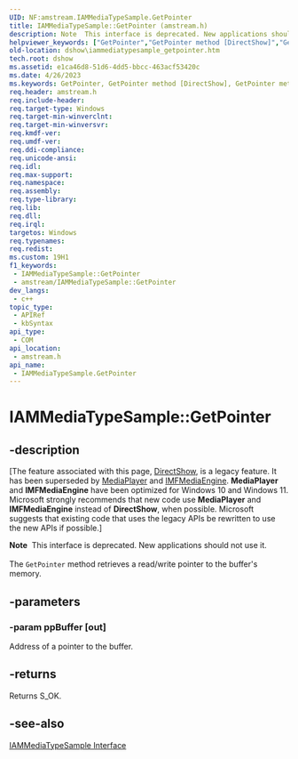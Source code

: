 ```yaml
---
UID: NF:amstream.IAMMediaTypeSample.GetPointer
title: IAMMediaTypeSample::GetPointer (amstream.h)
description: Note  This interface is deprecated. New applications should not use it. The GetPointer method retrieves a read/write pointer to the buffer's memory.
helpviewer_keywords: ["GetPointer","GetPointer method [DirectShow]","GetPointer method [DirectShow]","IAMMediaTypeSample interface","IAMMediaTypeSample interface [DirectShow]","GetPointer method","IAMMediaTypeSample.GetPointer","IAMMediaTypeSample::GetPointer","IAMMediaTypeSampleGetPointer","amstream/IAMMediaTypeSample::GetPointer","dshow.iammediatypesample_getpointer"]
old-location: dshow\iammediatypesample_getpointer.htm
tech.root: dshow
ms.assetid: e1ca46d8-51d6-4dd5-bbcc-463acf53420c
ms.date: 4/26/2023
ms.keywords: GetPointer, GetPointer method [DirectShow], GetPointer method [DirectShow],IAMMediaTypeSample interface, IAMMediaTypeSample interface [DirectShow],GetPointer method, IAMMediaTypeSample.GetPointer, IAMMediaTypeSample::GetPointer, IAMMediaTypeSampleGetPointer, amstream/IAMMediaTypeSample::GetPointer, dshow.iammediatypesample_getpointer
req.header: amstream.h
req.include-header: 
req.target-type: Windows
req.target-min-winverclnt: 
req.target-min-winversvr: 
req.kmdf-ver: 
req.umdf-ver: 
req.ddi-compliance: 
req.unicode-ansi: 
req.idl: 
req.max-support: 
req.namespace: 
req.assembly: 
req.type-library: 
req.lib: 
req.dll: 
req.irql: 
targetos: Windows
req.typenames: 
req.redist: 
ms.custom: 19H1
f1_keywords:
 - IAMMediaTypeSample::GetPointer
 - amstream/IAMMediaTypeSample::GetPointer
dev_langs:
 - c++
topic_type:
 - APIRef
 - kbSyntax
api_type:
 - COM
api_location:
 - amstream.h
api_name:
 - IAMMediaTypeSample.GetPointer
---
```


# IAMMediaTypeSample::GetPointer


## -description

\[The feature associated with this page, [DirectShow](/windows/win32/directshow/directshow), is a legacy feature. It has been superseded by [MediaPlayer](/uwp/api/Windows.Media.Playback.MediaPlayer) and [IMFMediaEngine](/windows/win32/api/mfmediaengine/nn-mfmediaengine-imfmediaengine). **MediaPlayer** and **IMFMediaEngine** have been optimized for Windows 10 and Windows 11. Microsoft strongly recommends that new code use **MediaPlayer** and **IMFMediaEngine** instead of **DirectShow**, when possible. Microsoft suggests that existing code that uses the legacy APIs be rewritten to use the new APIs if possible.\]

<div class="alert"><b>Note</b>  This interface is deprecated. New applications should not use it.</div>
<div> </div>
The <code>GetPointer</code> method retrieves a read/write pointer to the buffer's memory.

## -parameters

### -param ppBuffer [out]

Address of a pointer to the buffer.

## -returns

Returns S_OK.

## -see-also

<a href="/windows/desktop/api/amstream/nn-amstream-iammediatypesample">IAMMediaTypeSample Interface</a>